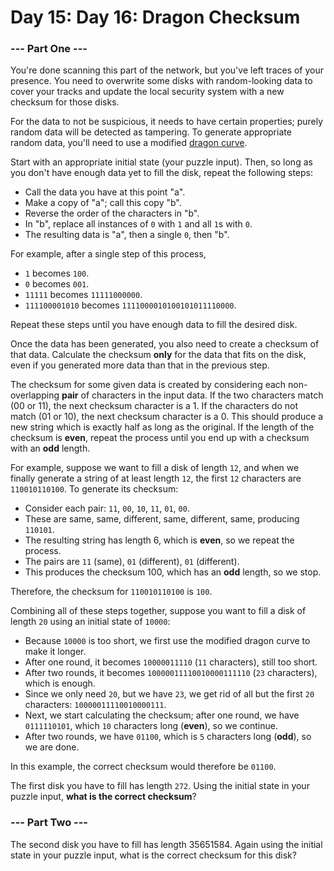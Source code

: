 # Day 15: Day 16: Dragon Checksum

### --- Part One ---

You're done scanning this part of the network, but you've left traces of your presence. You need to overwrite some disks with random-looking data to cover your tracks and update the local security system with a new checksum for those disks.

For the data to not be suspicious, it needs to have certain properties; purely random data will be detected as tampering. To generate appropriate random data, you'll need to use a modified [dragon curve](https://en.wikipedia.org/wiki/Dragon_curve).

Start with an appropriate initial state (your puzzle input). Then, so long as you don't have enough data yet to fill the disk, repeat the following steps:

* Call the data you have at this point "a".
* Make a copy of "a"; call this copy "b".
* Reverse the order of the characters in "b".
* In "b", replace all instances of ```0``` with ```1``` and all ```1```s with ```0```.
* The resulting data is "a", then a single ```0```, then "b".

For example, after a single step of this process,

* ```1``` becomes ```100```.
* ```0``` becomes ```001```.
* ```11111``` becomes ```11111000000```.
* ```111100001010``` becomes ```1111000010100101011110000```.

Repeat these steps until you have enough data to fill the desired disk.

Once the data has been generated, you also need to create a checksum of that data. Calculate the checksum **only** for the data that fits on the disk, even if you generated more data than that in the previous step.

The checksum for some given data is created by considering each non-overlapping **pair** of characters in the input data. If the two characters match (00 or 11), the next checksum character is a 1. If the characters do not match (01 or 10), the next checksum character is a 0. This should produce a new string which is exactly half as long as the original. If the length of the checksum is **even**, repeat the process until you end up with a checksum with an **odd** length.

For example, suppose we want to fill a disk of length ```12```, and when we finally generate a string of at least length ```12```, the first ```12``` characters are ```110010110100```. To generate its checksum:

* Consider each pair: ```11```, ```00```, ```10```, ```11```, ```01```, ```00```.
* These are same, same, different, same, different, same, producing ```110101```.
* The resulting string has length 6, which is **even**, so we repeat the process.
* The pairs are ```11``` (same), ```01``` (different), ```01``` (different).
* This produces the checksum 100, which has an **odd** length, so we stop.

Therefore, the checksum for ```110010110100``` is ```100```.

Combining all of these steps together, suppose you want to fill a disk of length ```20``` using an initial state of ```10000```:

* Because ```10000``` is too short, we first use the modified dragon curve to make it longer.
* After one round, it becomes ```10000011110``` (```11``` characters), still too short.
* After two rounds, it becomes ```10000011110010000111110``` (```23``` characters), which is enough.
* Since we only need ```20```, but we have ```23```, we get rid of all but the first ```20``` characters: ```10000011110010000111```.
* Next, we start calculating the checksum; after one round, we have ```0111110101```, which ```10``` characters long (**even**), so we continue.
* After two rounds, we have ```01100```, which is ```5``` characters long (**odd**), so we are done.

In this example, the correct checksum would therefore be ```01100```.

The first disk you have to fill has length ```272```. Using the initial state in your puzzle input, **what is the correct checksum**?

### --- Part Two ---

The second disk you have to fill has length 35651584. Again using the initial state in your puzzle input, what is the correct checksum for this disk?
